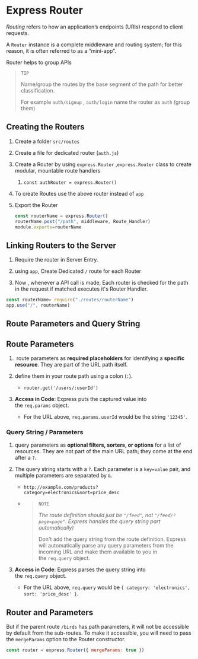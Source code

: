 # Express Router

*Routing* refers to how an application’s endpoints (URIs) respond to client requests.

A `Router` instance is a complete middleware and routing system; for this reason, it is often referred to as a “mini-app”.

Router helps to group APIs

> `TIP`
> 
> Name/group the routes by the base segment of the path for better classification. 
> 
> For example `auth/signup` , `auth/login` name the router as `auth` (group them)

## Creating the Routers

1. Create a folder `src/routes`

2. Create a file for dedicated router (`auth.js`)

3. Create a Router by using `express.Router` ,`express.Router` class to create modular, mountable route handlers 
   
   1. `const authRouter = express.Router()`

4. To create Routes use the above router instead of `app`

5. Export the Router
   
   ```js
   const routerName = express.Router()
   routerName.post("/path", middleware, Route_Handler)
   module.exports=routerName
   ```

## Linking Routers to the Server

1. Require  the router in Server Entry.

2. using `app`, Create Dedicated `/` route for each Router 

3. Now , whenever a API call is made, Each router is checked for the path in the request if matched executes it's Router Handler. 

```js
const routerName= require("./routes/routerName")
app.use("/", routerName)
```

## Route Parameters and Query String

## Route Parameters

1.  route parameters as **required placeholders** for identifying a **specific resource**. They are part of the URL path itself.

2. define them in your route path using a colon (`:`).
   
   - `router.get('/users/:userId')`

3. **Access in Code**: Express puts the captured value into the `req.params` object.
   
   - For the URL above, `req.params.userId` would be the string `'12345'`.

### Query String / Parameters

1. query parameters as **optional filters, sorters, or options** for a list of resources. They are not part of the main URL path; they come at the end after a `?`.

2. The query string starts with a `?`. Each parameter is a `key=value` pair, and multiple parameters are separated by `&`.
   
   - `http://example.com/products?category=electronics&sort=price_desc`
   - > `NOTE`
     > 
     > *The route definition should just be `"/feed"`, not `"/feed/?page=page"`. Express handles the query string part automatically)*
     > 
     > Don't add the query string from the route definition. Express will automatically parse any query parameters from the incoming URL and make them available to you in the `req.query` object.

3. **Access in Code**: Express parses the query string into the `req.query` object.
   
   - For the URL above, `req.query` would be `{ category: 'electronics', sort: 'price_desc' }`.

## Router and Parameters

But if the parent route `/birds` has path parameters, it will not be accessible by default from the sub-routes. To make it accessible, you will need to pass the `mergeParams` option to the Router constructor.

```js
const router = express.Router({ mergeParams: true })
```
